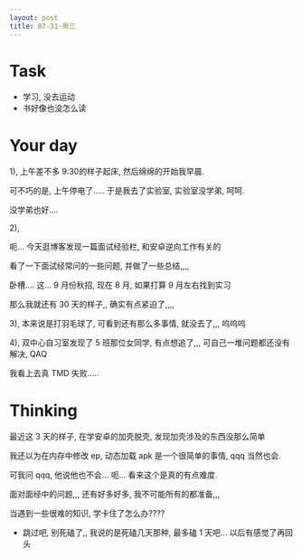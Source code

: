 ```yaml
---
layout: post
title: 07-31-周三
---
```







# Task

- 学习, 没去运动
- 书好像也没怎么读
# Your day

1),
上午差不多 9:30的样子起床, 然后绵绵的开始我早晨.

可不巧的是, 上午停电了..... 于是我去了实验室, 实验室没学弟, 呵呵.

没学弟也好....

2), 

呃... 今天逛博客发现一篇面试经验栏, 和安卓逆向工作有关的

看了一下面试经常问的一些问题, 并做了一些总结,,,,

卧槽.... 这... 9 月份秋招, 现在 8 月, 如果打算 9 月左右找到实习

那么我就还有 30 天的样子,, 确实有点紧迫了,,,,

3), 本来说是打羽毛球了, 可看到还有那么多事情, 就没去了,,, 呜呜呜

4), 双中心自习室发现了 5 班那位女同学, 有点想追了,,, 可自己一堆问题都还没有解决, QAQ

我看上去真 TMD 失败.....

# Thinking



最近这 3 天的样子, 在学安卓的加壳脱壳, 发现加壳涉及的东西没那么简单

我还以为在内存中修改 ep, 动态加载 apk 是一个很简单的事情, qqq 当然也会.

可我问 qqq, 他说他也不会... 呃... 看来这个是真的有点难度.


面对面经中的问题,,, 还有好多好多, 我不可能所有的都准备,,, 

当遇到一些很难的知识, 学卡住了怎么办????

- 跳过吧, 别死磕了,, 我说的是死磕几天那种, 最多磕 1 天吧... 以后有感觉了再回头